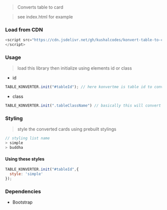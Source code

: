 > Converts table to card

> see index.html for example

### Load from CDN

```js
<script src="https://cdn.jsdelivr.net/gh/kushalcodes/konvert-table-to-card@main/konvert-table-to-card.min.js" type="text/javascript">
</script>
```

### Usage
> load this library then initialize using elements id or class

* id
```js
TABLE_KONVERTER.init("#tableId"); // here konvertme is table id to convert to
```
* class
```js
TABLE_KONVERTER.init(".tableClassName") // basically this will convert table elements initialization with css to have generated ids and use that id to convert using the id, so table mustnot have id
```

### Styling
> style the converted cards using prebuilt stylings
```js
// styling list name
> simple
> buddha
```
#### Using these styles
```js
TABLE_KONVERTER.init("#tableId",{
  style: 'simple'
});
```

### Dependencies
* Bootstrap
